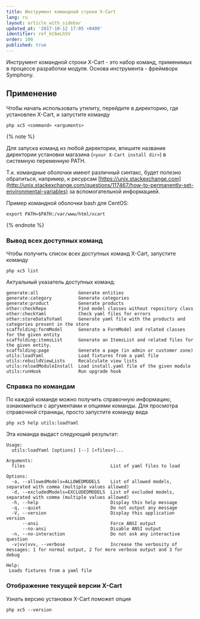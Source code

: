 ```yaml
---
title: Инструмент командной строки X-Cart
lang: ru
layout: article_with_sidebar
updated_at: '2017-10-12 17:05 +0400'
identifier: ref_kC6eLh5V
order: 100
published: true
---
```


Инструмент командной строки X-Cart - это набор команд, применимых в процессе разработки модуля.  Основа инструмента - фреймворк Symphony.

## Применение

Чтобы начать использовать утилиту, перейдите в директорию, где установлен X-Cart, и запустите команду

```
php xc5 <command> <arguments>
```

{% note %}

Для запуска команд из любой директории, впишите название директории установки магазина (`<your X-Cart install dir>`) в системную переменную PATH. 

Т.к. командные оболочки имеют различный синтакс, будет полезно обратиться, например, к ресурсам [https://unix.stackexchange.com](http://unix.stackexchange.com/questions/117467/how-to-permanently-set-environmental-variables) за вспомогательной информацией.

Пример командной оболочки bash для CentOS:

```
export PATH=$PATH:/var/www/html/xcart
```

{% endnote %}

### Вывод всех доступных команд

Чтобы получить список всех доступных команд X-Cart, запустите команду

```
php xc5 list
```

Актуальный указатель доступных команд:

```
generate:all               Generate entities
generate:category          Generate categories
generate:product           Generate products
other:checkRepo            Find model classes without repository class
other:checkYaml            Check yaml files for errors
other:storeDataToYaml      Generate yaml file with the products and categories present in the store
scaffolding:formModel      Generate a FormModel and related classes for the given entity
scaffolding:itemsList      Generate an ItemsList and related files for the given entity.
scaffolding:page           Generate a page (in admin or customer zone)
utils:loadYaml             Load fixtures from a yaml file
utils:rebuildViewLists     Recalculate view lists
utils:reloadModuleInstall  Load install.yaml file of the given module
utils:runHook              Run upgrade hook
```

### Справка по командам

По каждой команде можно получить справочную информацию, ознакомиться с аргументами и опциями команды. Для просмотра справочной страницы, просто запустите команду вида 

```
php xc5 help utils:loadYaml
```

Эта команда выдаст следующий результат:

```
Usage:
  utils:loadYaml [options] [--] [<files>]...

Arguments:
  files                                List of yaml files to load

Options:
  -a, --allowedModels=ALLOWEDMODELS    List of allowed models, separated with comma (multiple values allowed)
  -d, --excludedModels=EXCLUDEDMODELS  List of excluded models, separated with comma (multiple values allowed)
  -h, --help                           Display this help message
  -q, --quiet                          Do not output any message
  -V, --version                        Display this application version
      --ansi                           Force ANSI output
      --no-ansi                        Disable ANSI output
  -n, --no-interaction                 Do not ask any interactive question
  -v|vv|vvv, --verbose                 Increase the verbosity of messages: 1 for normal output, 2 for more verbose output and 3 for debug

Help:
 Loads fixtures from a yaml file
```

### Отображение текущей версии X-Cart

Узнать версию установки X-Cart поможет опция

```
php xc5 --version
```
